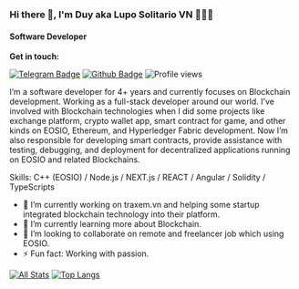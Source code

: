 ### Hi there 👋, I'm Duy aka Lupo Solitario VN 👨🏻‍💻

#### Software Developer

**Get in touch:**

[![Telegram Badge](https://img.shields.io/badge/-Mr.D-0072b1?style=flat&logo=Telegram&logoColor=white&link=https://t.me/mr_eos94)](https://t.me/mr_eos94) [![Github Badge](https://img.shields.io/badge/-duyluong1994-grey?style=flat&logo=github&logoColor=white&link=https://github.com/duyluong1994/)](https://www.github.com/duyluong1994/) ![Profile views](https://gpvc.arturio.dev/duyluong1994)

I’m a software developer for 4+ years and currently focuses on Blockchain development. Working as a full-stack developer around our world. I’ve involved with Blockchain technologies when I did some projects like exchange platform, crypto wallet app, smart contract for game, and other kinds on EOSIO, Ethereum, and Hyperledger Fabric development. Now I’m also responsible for developing smart contracts, provide assistance with testing, debugging, and deployment for decentralized applications running on EOSIO and related Blockchains.

Skills: C++ (EOSIO) / Node.js / NEXT.js / REACT / Angular / Solidity / TypeScripts

- 🔭 I’m currently working on traxem.vn and helping some startup integrated blockchain technology into their platform.
- 🌱 I’m currently learning more about Blockchain.
- 👯 I’m looking to collaborate on remote and freelancer job which using EOSIO.
  <!-- - 🤔 I’m looking for help with ... -->
  <!-- - 💬 Ask me about ... -->
  <!-- - 📫 How to reach me: ... -->
  <!-- - 😄 Pronouns: ... -->
- ⚡ Fun fact: Working with passion.

[![All Stats](https://github-readme-stats-axpwmfcg3.vercel.app/api?username=duyluong1994&show_icons=true&include_all_commits=true&theme=tokyonight&count_private=true)](https://github.com/duyluong1994/github-readme-stats)
[![Top Langs](https://github-readme-stats-axpwmfcg3.vercel.app/api/top-langs/?username=duyluong1994&layout=compact)](https://github.com/duyluong1994/github-readme-stats)
